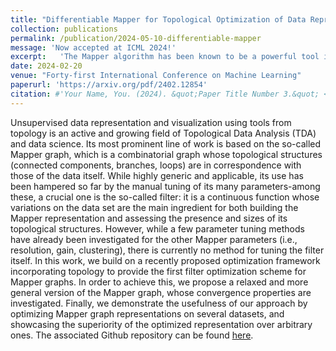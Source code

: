 ```yaml
---
title: "Differentiable Mapper for Topological Optimization of Data Representation"
collection: publications
permalink: /publication/2024-05-10-differentiable-mapper
message: 'Now accepted at ICML 2024!'
excerpt:   'The Mapper algorithm has been known to be a powerful tool in visualization and data analytics, but suffers from dependence on many hand-turning parameters. In this work, we propose a relaxation and generalization of the Mapper so that the parameters can be optimized using gradient descent. Convergence results and applications are also provided.'
date: 2024-02-20
venue: "Forty-first International Conference on Machine Learning"
paperurl: 'https://arxiv.org/pdf/2402.12854'
citation: #'Your Name, You. (2024). &quot;Paper Title Number 3.&quot; <i>GitHub Journal of Bugs</i>. 1(3).'
---
```


Unsupervised data representation and visualization using tools from topology is an active and growing field of Topological Data Analysis (TDA) and data science. Its most prominent line of work is based on the so-called Mapper graph, which is a combinatorial graph whose topological structures (connected components, branches, loops) are in correspondence with those of the data itself. While highly generic and applicable, its use has been hampered so far by the manual tuning of its many parameters-among these, a crucial one is the so-called filter: it is a continuous function whose variations on the data set are the main ingredient for both building the Mapper representation and assessing the presence and sizes of its topological structures. However, while a few parameter tuning methods have already been investigated for the other Mapper parameters (i.e., resolution, gain, clustering), there is currently no method for tuning the filter itself. In this work, we build on a recently proposed optimization framework incorporating topology to provide the first filter optimization scheme for Mapper graphs. In order to achieve this, we propose a relaxed and more general version of the Mapper graph, whose convergence properties are investigated. Finally, we demonstrate the usefulness of our approach by optimizing Mapper graph representations on several datasets, and showcasing the superiority of the optimized representation over arbitrary ones.
The associated Github repository can be found [here](https://github.com/ZiyadOulhaj/Mapper-Optimization).
